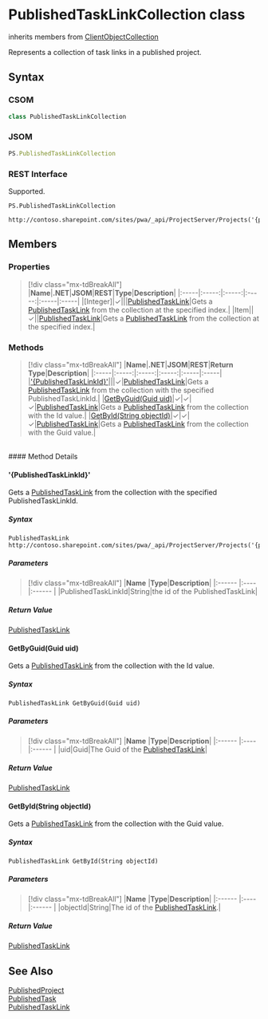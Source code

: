 [comment]: # (Name:PublishedTaskLinkCollection)
[comment]: # (Name:Microsoft.ProjectServer.PublishedTaskLinkCollection)
[comment]: # (Type:class)
[comment]: # (Status:Verified)

# <a name="name"></a>PublishedTaskLinkCollection class

inherits members from [ClientObjectCollection<PublishedTaskLink>](https://msdn.microsoft.com/EN-US/library/ee539303)<br/>

<a name="description"></a>Represents a collection of task links in a published project.

## <a name="syntax"></a>Syntax

### CSOM

```cs
class PublishedTaskLinkCollection 
```
### JSOM

```javascript
PS.PublishedTaskLinkCollection
```
### REST Interface

Supported.

```
PS.PublishedTaskLinkCollection

http://contoso.sharepoint.com/sites/pwa/_api/ProjectServer/Projects('{projectid}')/TaskLinks
```

## <a name="members"></a>Members

### <a name="properties"></a>Properties
> [!div class="mx-tdBreakAll"]
|**Name**|**.NET**|**JSOM**|**REST**|**Type**|**Description**|
|:-----|:-----:|:-----:|:-----:|:-----|:-----|
|<a name="[Integer]"></a>[Integer]|&#x2713;|||[PublishedTaskLink](PublishedTaskLink.md)|Gets a [PublishedTaskLink](PublishedTaskLink.md) from the collection at the specified index.|
|<a name="Item"></a>Item||&#x2713;||[PublishedTaskLink](PublishedTaskLink.md)|Gets a [PublishedTaskLink](PublishedTaskLink.md) from the collection at the specified index.|

### <a name="methods"></a>Methods
> [!div class="mx-tdBreakAll"]
|**Name**|**.NET**|**JSOM**|**REST**|**Return Type**|**Description**|
|:-----|:-----:|:-----:|:-----:|:-----|:-----|
|[&#39;{PublishedTaskLinkId}&#39;](#&#39;{PublishedTaskLinkId}&#39;)|||&#x2713;|[PublishedTaskLink](PublishedTaskLink.md)|Gets a [PublishedTaskLink](PublishedTaskLink.md) from the collection with the specified PublishedTaskLinkId.|
|[GetByGuid(Guid uid)](#GetByGuid_Guid_uid_)|&#x2713;|&#x2713;|&#x2713;|[PublishedTaskLink](PublishedTaskLink.md)|Gets a [PublishedTaskLink](PublishedTaskLink.md) from the collection with the Id value.|
|[GetById(String objectId)](#GetById_String_objectId_)|&#x2713;|&#x2713;|&#x2713;|[PublishedTaskLink](PublishedTaskLink.md)|Gets a [PublishedTaskLink](PublishedTaskLink.md) from the collection with the Guid value.|

<br/>
#### Method Details

#### <a name="&#39;{PublishedTaskLinkId}&#39;"></a>&#39;{PublishedTaskLinkId}&#39;
 
Gets a [PublishedTaskLink](PublishedTaskLink.md) from the collection with the specified PublishedTaskLinkId.

##### Syntax

```
PublishedTaskLink http://contoso.sharepoint.com/sites/pwa/_api/ProjectServer/Projects('{projectid}')/TaskLinks('{PublishedTaskLinkId}')
```

##### Parameters
> [!div class="mx-tdBreakAll"]
|**Name** |**Type**|**Description**|
|:------ |:----|:------ |
|PublishedTaskLinkId|String|the id of the PublishedTaskLink|

##### Return Value

[PublishedTaskLink](PublishedTaskLink.md)

#### <a name="GetByGuid_Guid_uid_"></a>GetByGuid(Guid uid)
 
Gets a [PublishedTaskLink](PublishedTaskLink.md) from the collection with the Id value.

##### Syntax

```
PublishedTaskLink GetByGuid(Guid uid)
```

##### Parameters
> [!div class="mx-tdBreakAll"]
|**Name** |**Type**|**Description**|
|:------ |:----|:------ |
|uid|Guid|The Guid of the [PublishedTaskLink](PublishedTaskLink.md)|

##### Return Value

[PublishedTaskLink](PublishedTaskLink.md)

#### <a name="GetById_String_objectId_"></a>GetById(String objectId)
 
Gets a [PublishedTaskLink](PublishedTaskLink.md) from the collection with the Guid value.

##### Syntax

```
PublishedTaskLink GetById(String objectId)
```

##### Parameters
> [!div class="mx-tdBreakAll"]
|**Name** |**Type**|**Description**|
|:------ |:----|:------ |
|objectId|String|The id of the [PublishedTaskLink](PublishedTaskLink.md).|

##### Return Value

[PublishedTaskLink](PublishedTaskLink.md)

## <a name="seeAlso"></a>See Also

[PublishedProject](PublishedProject.md)<br/>
[PublishedTask](PublishedTask.md)<br/>
[PublishedTaskLink](PublishedTaskLink.md)<br/>
